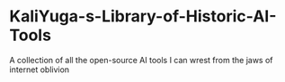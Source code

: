# KaliYuga-s-Library-of-Historic-AI-Tools
A collection of all the open-source AI tools I can wrest from the jaws of internet oblivion

